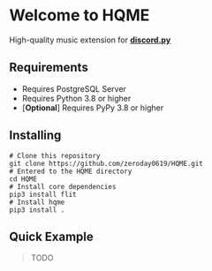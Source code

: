# Welcome to HQME

High-quality music extension for [**discord.py**](https://github.com/Rapptz/discord.py)

## Requirements

- Requires PostgreSQL Server
- Requires Python 3.8 or higher
- [**Optional**] Requires PyPy 3.8 or higher

## Installing

    # Clone this repository
    git clone https://github.com/zeroday0619/HQME.git
    # Entered to the HQME directory
    cd HQME
    # Install core dependencies
    pip3 install flit
    # Install hqme
    pip3 install .

## Quick Example

> TODO
